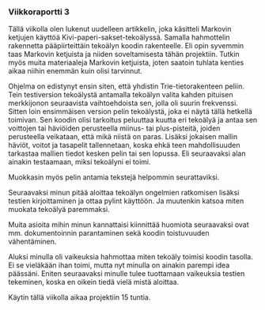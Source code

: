 ### Viikkoraportti 3

Tällä viikolla olen lukenut uudelleen artikkelin, joka käsitteli Markovin ketjujen käyttöä Kivi-paperi-sakset-tekoälyssä. 
Samalla hahmottelin rakennetta pääpiirteittäin tekoälyn koodin rakenteelle. 
Eli opin syvemmin taas Markovin ketjuista ja niiden soveltamisesta tähän projektiin. 
Tutkin myös muita materiaaleja Markovin ketjuista, joten saatoin tuhlata kenties aikaa niihin enemmän kuin olisi tarvinnut. 

Ohjelma on edistynyt ensin siten, että yhdistin Trie-tietorakenteen peliin. 
Tein testiversion tekoälystä antamalla tekoälyn valita kahden pituisen merkkijonon seuraavista vaihtoehdoista sen, jolla oli suurin frekvenssi. Sitten loin ensimmäisen version pelin tekoälystä, joka ei näytä tällä hetkellä toimivan. Sen koodin olisi tarkoitus peluuttaa kuutta eri tekoälyä ja antaa sen voittojen tai häviöiden perusteella miinus- tai plus-pisteitä, joiden perusteella veikataan, että mikä niistä on paras. Lisäksi jokaisen mallin häviöt, voitot ja tasapelit tallennetaan, koska ehkä teen mahdollisuuden tarkastaa mallien tiedot kesken pelin tai sen lopussa. 
Eli seuraavaksi alan ainakin testaamaan, miksi tekoälyni ei toimi.

Muokkasin myös pelin antamia tekstejä helpommin seurattaviksi.

Seuraavaksi minun pitää aloittaa tekoälyn ongelmien ratkomisen lisäksi testien kirjoittaminen ja ottaa pylint käyttöön. 
Ja muutenkin katsoa miten muokata tekoälyä paremmaksi.

Muita asioita mihin minun kannattaisi kiinnittää huomiota seuraavaksi ovat mm. dokumentoinnin parantaminen sekä koodin toistuvuuden vähentäminen.

Aluksi minulla oli vaikeuksia hahmottaa miten tekoäly toimisi koodin tasolla. 
Ei se vieläkään ihan toimi, mutta nyt minulla on ainakin parempi idea päässäni. 
Eniten seuraavaksi minulle tulee tuottamaan vaikeuksia testien tekeminen, koska en oikein tiedä vielä mistä aloittaa. 

Käytin tällä viikolla aikaa projektiin 15 tuntia.
